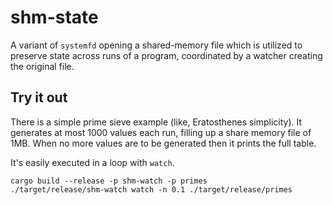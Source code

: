 # shm-state

A variant of `systemfd` opening a shared-memory file which is utilized to
preserve state across runs of a program, coordinated by a watcher creating the
original file.

## Try it out

There is a simple prime sieve example (like, Eratosthenes simplicity). It
generates at most 1000 values each run, filling up a share memory file of 1MB.
When no more values are to be generated then it prints the full table.

It's easily executed in a loop with `watch`.

```
cargo build --release -p shm-watch -p primes
./target/release/shm-watch watch -n 0.1 ./target/release/primes
```
